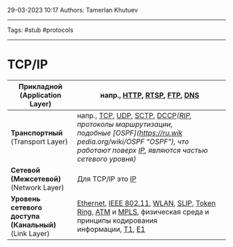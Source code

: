 29-03-2023
10:17
Authors: Tamerlan Khutuev
***
Tags: #stub #protocols 
***
# TCP/IP
| **Прикладной**  (Application Layer) | напр., [HTTP](https://ru.wikipedia.org/wiki/HTTP "HTTP"), [RTSP](https://ru.wikipedia.org/wiki/RTSP "RTSP"), [FTP](https://ru.wikipedia.org/wiki/FTP "FTP"), [DNS](https://ru.wikipedia.org/wiki/DNS "DNS") | 
|-|-|
|**Транспортный** (Transport Layer) | напр., [TCP](https://ru.wikipedia.org/wiki/TCP "TCP"), [UDP](https://ru.wikipedia.org/wiki/UDP "UDP"), [SCTP](https://ru.wikipedia.org/wiki/SCTP "SCTP"), [DCCP](https://ru.wikipedia.org/wiki/DCCP "DCCP")_([RIP](https://ru.wikipedia.org/wiki/RIP2 "RIP2"), протоколы маршрутизации, подобные [OSPF](https://ru.wik pedia.org/wiki/OSPF "OSPF"), что работают поверх [IP](https://ru.wikipedia.org/wiki/IP "IP"), являются частью сетевого уровня)_ |
| **Сетевой (Межсетевой)** (Network Layer) | Для TCP/IP это [IP](https://ru.wikipedia.org/wiki/IP "IP") |
| **Уровень сетевого доступа (Канальный)** (Link Layer) | [Ethernet](https://ru.wikipedia.org/wiki/Ethernet "Ethernet"), [IEEE 802.11](https://ru.wikipedia.org/wiki/IEEE_802.11 "IEEE 802.11"), [WLAN](https://ru.wikipedia.org/wiki/%D0%91%D0%B5%D1%81%D0%BF%D1%80%D0%BE%D0%B2%D0%BE%D0%B4%D0%BD%D0%B0%D1%8F_%D0%BB%D0%BE%D0%BA%D0%B0%D0%BB%D1%8C%D0%BD%D0%B0%D1%8F_%D1%81%D0%B5%D1%82%D1%8C "Беспроводная локальная сеть"), [SLIP](https://ru.wikipedia.org/wiki/SLIP "SLIP"), [Token Ring](https://ru.wikipedia.org/wiki/Token_Ring "Token Ring"), [ATM](https://ru.wikipedia.org/wiki/ATM "ATM") и [MPLS](https://ru.wikipedia.org/wiki/MPLS "MPLS"), физическая среда и принципы кодирования информации, [T1](https://ru.wikipedia.org/wiki/T1_(%D1%86%D0%B8%D1%84%D1%80%D0%BE%D0%B2%D1%8B%D0%B5_%D0%BA%D0%B0%D0%BD%D0%B0%D0%BB%D1%8B) "T1 (цифровые каналы)"), [E1](https://ru.wikipedia.org/wiki/E1_(ISDN) "E1 (ISDN)") |

